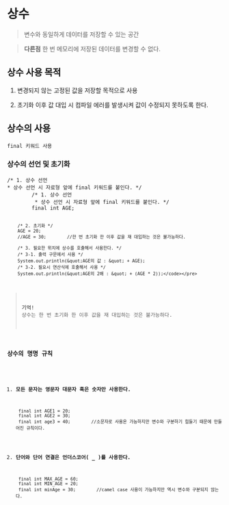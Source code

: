 <h1 id="상수">상수</h1>
<blockquote>
<p>변수와 동일하게 데이터를 저장할 수 있는 공간</p>
</blockquote>
<blockquote>
<p><strong>다른점</strong>
한 번 메모리에 저장된 데이터를 변경할 수 없다.</p>
</blockquote>
<h2 id="상수-사용-목적">상수 사용 목적</h2>
<ol>
<li><p>변경되지 않는 고정된 값을 저장할 목적으로 사용</p>
</li>
<li><p>초기화 이후 값 대입 시 컴파일 에러를 발생시켜 값이 수정되지 못하도록 한다.</p>
</li>
</ol>
<h2 id="상수의-사용">상수의 사용</h2>
<pre><code>final 키워드 사용</code></pre><h3 id="상수의-선언-및-초기화">상수의 선언 및 초기화</h3>
<pre><code class="language-java">/* 1. 상수 선언 
* 상수 선언 시 자료형 앞에 final 키워드를 붙인다. */
        /* 1. 상수 선언
         * 상수 선언 시 자료형 앞에 final 키워드를 붙인다. */
        final int AGE;

        /* 2. 초기화 */
        AGE = 20;
        //AGE = 30;        //한 번 초기화 한 이후 값을 재 대입하는 것은 불가능하다.

        /* 3. 필요한 위치에 상수를 호출해서 사용한다. */
        /* 3-1. 출력 구문에서 사용 */
        System.out.println(&quot;AGE의 값 : &quot; + AGE);
        /* 3-2. 필요시 연산식에 호출해서 사용 */
        System.out.println(&quot;AGE의 2배 : &quot; + (AGE * 2));</code></pre>
<blockquote>
<p><strong>기억!</strong>
상수는 한 번 초기화 한 이후 값을 재 대입하는 것은 불가능하다.</p>
</blockquote>
<h3 id="상수의-명명-규칙">상수의 명명 규칙</h3>
<ol>
<li><p><strong>모든 문자는 영문자 대문자 혹은 숫자만 사용한다.</strong></p>
<pre><code class="language-java"> final int AGE1 = 20;
 final int AGE2 = 30;
 final int age3 = 40;        //소문자로 사용은 가능하지만 변수와 구분하기 힘들기 때문에 만들어진 규칙이다.</code></pre>
</li>
<li><p><strong>단어와 단어 연결은 언더스코어( _ )를 사용한다.</strong></p>
<pre><code class="language-java"> final int MAX_AGE = 60;
 final int MIN_AGE = 20;
 final int minAge = 30;        //camel case 사용이 가능하지만 역시 변수와 구분되지 않는다.</code></pre>
</li>
</ol>